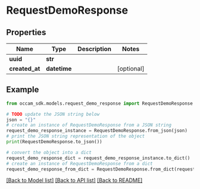 # RequestDemoResponse


## Properties

Name | Type | Description | Notes
------------ | ------------- | ------------- | -------------
**uuid** | **str** |  | 
**created_at** | **datetime** |  | [optional] 

## Example

```python
from occam_sdk.models.request_demo_response import RequestDemoResponse

# TODO update the JSON string below
json = "{}"
# create an instance of RequestDemoResponse from a JSON string
request_demo_response_instance = RequestDemoResponse.from_json(json)
# print the JSON string representation of the object
print(RequestDemoResponse.to_json())

# convert the object into a dict
request_demo_response_dict = request_demo_response_instance.to_dict()
# create an instance of RequestDemoResponse from a dict
request_demo_response_from_dict = RequestDemoResponse.from_dict(request_demo_response_dict)
```
[[Back to Model list]](../README.md#documentation-for-models) [[Back to API list]](../README.md#documentation-for-api-endpoints) [[Back to README]](../README.md)


